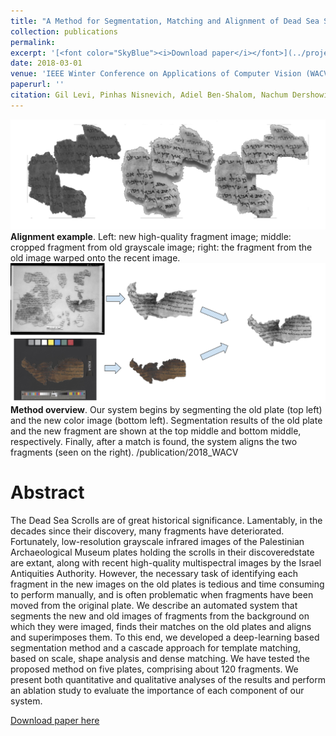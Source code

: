 ```yaml
---
title: "A Method for Segmentation, Matching and Alignment of Dead Sea Scrolls"
collection: publications
permalink: 
excerpt: '[<font color="SkyBlue"><i>Download paper</i></font>](../projects/dead_sea/dead_sea.pdf)'
date: 2018-03-01 
venue: 'IEEE Winter Conference on Applications of Computer Vision (WACV)'
paperurl: ''
citation: Gil Levi, Pinhas Nisnevich, Adiel Ben-Shalom, Nachum Dershowitz, and Lior Wolf. <i> A Method for Segmentation, Matching and Alignment of Dead Sea Scrolls</i>.  2018 IEEE Winter Conference on Applications of Computer Vision (WACV), 2018.
---
```



<img src='../projects/dead_sea/teaser_trasnparent.png'>
<br/><b>Alignment example</b>. Left: new high-quality fragment image; middle: cropped fragment from old grayscale image;  right: the fragment from the old image warped onto the recent image.

<img src='../projects/dead_sea/deadsea_system.png'>
<br/><b>Method overview</b>.  Our system begins by segmenting the old plate (top left) and the new color image (bottom left). Segmentation results of the old plate and the new fragment are shown at the top middle and bottom middle, respectively. Finally, after a match is found, the system aligns the two fragments (seen on the right).
/publication/2018_WACV


# Abstract 
The Dead Sea Scrolls are of great historical significance. Lamentably, in the decades since their discovery, many fragments have deteriorated. Fortunately, low-resolution grayscale infrared images of the Palestinian Archaeological Museum plates holding the scrolls in their discoveredstate are extant, along with recent high-quality multispectral images by the Israel Antiquities Authority. However, the necessary task of identifying each fragment in the new images on the old plates is tedious and time consuming to perform manually, and is often problematic when fragments have been moved from the original plate. We describe an automated system that segments the new and old images of fragments from the background on which they were imaged, finds their matches on the old plates and aligns and superimposes them. To this end, we developed a deep-learning based segmentation method and a cascade approach for template matching, based on scale, shape analysis and dense matching. We have tested the proposed method on five plates, comprising about 120 fragments. We present both quantitative and qualitative analyses of the results and perform an ablation study to evaluate the importance of each component of our system.

[Download paper here](../projects/dead_sea/dead_sea.pdf)


